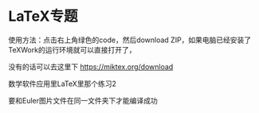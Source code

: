 # LaTeX专题

使用方法：点击右上角绿色的code，然后download ZIP，如果电脑已经安装了TeXWork的运行环境就可以直接打开了，

没有的话可以去这里下  https://miktex.org/download

数学软件应用里LaTeX里那个练习2

要和Euler图片文件在同一文件夹下才能编译成功
